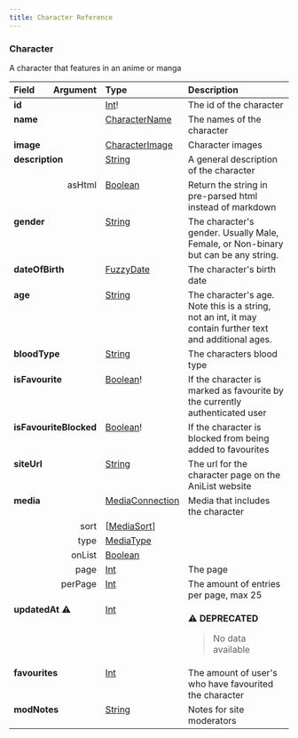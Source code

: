 ```yaml
---
title: Character Reference
---
```


### Character
A character that features in an anime or manga
<table>
<thead>
<tr>
<th align="left">Field</th>
<th align="right">Argument</th>
<th align="left">Type</th>
<th align="left">Description</th>
</tr>
</thead>
<tbody>
<tr>
<td colspan="2" valign="top"><strong>id</strong></td>
<td valign="top"><a href="/reference/scalar/int">Int</a>!</td>
<td>
The id of the character
</td>
</tr>
<tr>
<td colspan="2" valign="top"><strong>name</strong></td>
<td valign="top"><a href="/reference/object/charactername">CharacterName</a></td>
<td>
The names of the character
</td>
</tr>
<tr>
<td colspan="2" valign="top"><strong>image</strong></td>
<td valign="top"><a href="/reference/object/characterimage">CharacterImage</a></td>
<td>
Character images
</td>
</tr>
<tr>
<td colspan="2" valign="top"><strong>description</strong></td>
<td valign="top"><a href="/reference/scalar/string">String</a></td>
<td>
A general description of the character
</td>
</tr>
<tr>
<td colspan="2" align="right" valign="top">asHtml</td>
<td valign="top"><a href="/reference/scalar/boolean">Boolean</a></td>
<td>
Return the string in pre-parsed html instead of markdown
</td>
</tr>
<tr>
<td colspan="2" valign="top"><strong>gender</strong></td>
<td valign="top"><a href="/reference/scalar/string">String</a></td>
<td>
The character's gender. Usually Male, Female, or Non-binary but can be any string.
</td>
</tr>
<tr>
<td colspan="2" valign="top"><strong>dateOfBirth</strong></td>
<td valign="top"><a href="/reference/object/fuzzydate">FuzzyDate</a></td>
<td>
The character's birth date
</td>
</tr>
<tr>
<td colspan="2" valign="top"><strong>age</strong></td>
<td valign="top"><a href="/reference/scalar/string">String</a></td>
<td>
The character's age. Note this is a string, not an int, it may contain further text and additional ages.
</td>
</tr>
<tr>
<td colspan="2" valign="top"><strong>bloodType</strong></td>
<td valign="top"><a href="/reference/scalar/string">String</a></td>
<td>
The characters blood type
</td>
</tr>
<tr>
<td colspan="2" valign="top"><strong>isFavourite</strong></td>
<td valign="top"><a href="/reference/scalar/boolean">Boolean</a>!</td>
<td>
If the character is marked as favourite by the currently authenticated user
</td>
</tr>
<tr>
<td colspan="2" valign="top"><strong>isFavouriteBlocked</strong></td>
<td valign="top"><a href="/reference/scalar/boolean">Boolean</a>!</td>
<td>
If the character is blocked from being added to favourites
</td>
</tr>
<tr>
<td colspan="2" valign="top"><strong>siteUrl</strong></td>
<td valign="top"><a href="/reference/scalar/string">String</a></td>
<td>
The url for the character page on the AniList website
</td>
</tr>
<tr>
<td colspan="2" valign="top"><strong>media</strong></td>
<td valign="top"><a href="/reference/object/mediaconnection">MediaConnection</a></td>
<td>
Media that includes the character
</td>
</tr>
<tr>
<td colspan="2" align="right" valign="top">sort</td>
<td valign="top">[<a href="/reference/enum/mediasort">MediaSort</a>]</td>
<td></td>
</tr>
<tr>
<td colspan="2" align="right" valign="top">type</td>
<td valign="top"><a href="/reference/enum/mediatype">MediaType</a></td>
<td></td>
</tr>
<tr>
<td colspan="2" align="right" valign="top">onList</td>
<td valign="top"><a href="/reference/scalar/boolean">Boolean</a></td>
<td></td>
</tr>
<tr>
<td colspan="2" align="right" valign="top">page</td>
<td valign="top"><a href="/reference/scalar/int">Int</a></td>
<td>
The page
</td>
</tr>
<tr>
<td colspan="2" align="right" valign="top">perPage</td>
<td valign="top"><a href="/reference/scalar/int">Int</a></td>
<td>
The amount of entries per page, max 25
</td>
</tr>
<tr>
<td colspan="2" valign="top"><strong>updatedAt</strong> ⚠️</td>
<td valign="top"><a href="/reference/scalar/int">Int</a></td>
<td>
<p>⚠️ <strong>DEPRECATED</strong></p>
<blockquote>
No data available
</blockquote>
</td>
</tr>
<tr>
<td colspan="2" valign="top"><strong>favourites</strong></td>
<td valign="top"><a href="/reference/scalar/int">Int</a></td>
<td>
The amount of user's who have favourited the character
</td>
</tr>
<tr>
<td colspan="2" valign="top"><strong>modNotes</strong></td>
<td valign="top"><a href="/reference/scalar/string">String</a></td>
<td>
Notes for site moderators
</td>
</tr>
</tbody>
</table>